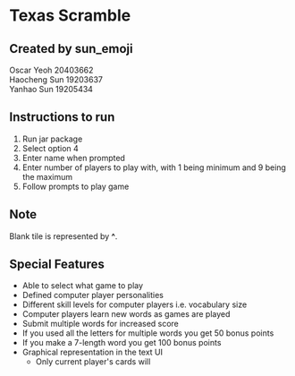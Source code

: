 # Texas Scramble
## Created by sun_emoji
Oscar Yeoh 20403662  
Haocheng Sun 19203637  
Yanhao Sun 19205434

## Instructions to run
1. Run jar package
2. Select option 4
3. Enter name when prompted
4. Enter number of players to play with, with 1 being minimum and 9 being the maximum
5. Follow prompts to play game

## Note
Blank tile is represented by **^**.

## Special Features
- Able to select what game to play
- Defined computer player personalities
- Different skill levels for computer players i.e. vocabulary size
- Computer players learn new words as games are played
- Submit multiple words for increased score
- If you used all the letters for multiple words you get 50 bonus points
- If you make a 7-length word you get 100 bonus points
- Graphical representation in the text UI
  - Only current player's cards will 